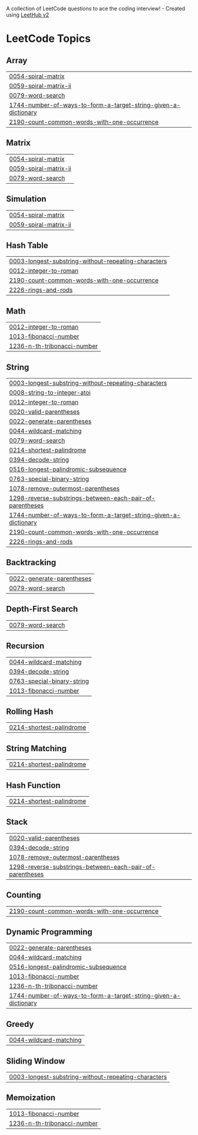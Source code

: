 A collection of LeetCode questions to ace the coding interview! - Created using [LeetHub v2](https://github.com/arunbhardwaj/LeetHub-2.0)
<!---LeetCode Topics Start-->
# LeetCode Topics
## Array
|  |
| ------- |
| [0054-spiral-matrix](https://github.com/girish213o5/LeetCode/tree/master/0054-spiral-matrix) |
| [0059-spiral-matrix-ii](https://github.com/girish213o5/LeetCode/tree/master/0059-spiral-matrix-ii) |
| [0079-word-search](https://github.com/girish213o5/LeetCode/tree/master/0079-word-search) |
| [1744-number-of-ways-to-form-a-target-string-given-a-dictionary](https://github.com/girish213o5/LeetCode/tree/master/1744-number-of-ways-to-form-a-target-string-given-a-dictionary) |
| [2190-count-common-words-with-one-occurrence](https://github.com/girish213o5/LeetCode/tree/master/2190-count-common-words-with-one-occurrence) |
## Matrix
|  |
| ------- |
| [0054-spiral-matrix](https://github.com/girish213o5/LeetCode/tree/master/0054-spiral-matrix) |
| [0059-spiral-matrix-ii](https://github.com/girish213o5/LeetCode/tree/master/0059-spiral-matrix-ii) |
| [0079-word-search](https://github.com/girish213o5/LeetCode/tree/master/0079-word-search) |
## Simulation
|  |
| ------- |
| [0054-spiral-matrix](https://github.com/girish213o5/LeetCode/tree/master/0054-spiral-matrix) |
| [0059-spiral-matrix-ii](https://github.com/girish213o5/LeetCode/tree/master/0059-spiral-matrix-ii) |
## Hash Table
|  |
| ------- |
| [0003-longest-substring-without-repeating-characters](https://github.com/girish213o5/LeetCode/tree/master/0003-longest-substring-without-repeating-characters) |
| [0012-integer-to-roman](https://github.com/girish213o5/LeetCode/tree/master/0012-integer-to-roman) |
| [2190-count-common-words-with-one-occurrence](https://github.com/girish213o5/LeetCode/tree/master/2190-count-common-words-with-one-occurrence) |
| [2226-rings-and-rods](https://github.com/girish213o5/LeetCode/tree/master/2226-rings-and-rods) |
## Math
|  |
| ------- |
| [0012-integer-to-roman](https://github.com/girish213o5/LeetCode/tree/master/0012-integer-to-roman) |
| [1013-fibonacci-number](https://github.com/girish213o5/LeetCode/tree/master/1013-fibonacci-number) |
| [1236-n-th-tribonacci-number](https://github.com/girish213o5/LeetCode/tree/master/1236-n-th-tribonacci-number) |
## String
|  |
| ------- |
| [0003-longest-substring-without-repeating-characters](https://github.com/girish213o5/LeetCode/tree/master/0003-longest-substring-without-repeating-characters) |
| [0008-string-to-integer-atoi](https://github.com/girish213o5/LeetCode/tree/master/0008-string-to-integer-atoi) |
| [0012-integer-to-roman](https://github.com/girish213o5/LeetCode/tree/master/0012-integer-to-roman) |
| [0020-valid-parentheses](https://github.com/girish213o5/LeetCode/tree/master/0020-valid-parentheses) |
| [0022-generate-parentheses](https://github.com/girish213o5/LeetCode/tree/master/0022-generate-parentheses) |
| [0044-wildcard-matching](https://github.com/girish213o5/LeetCode/tree/master/0044-wildcard-matching) |
| [0079-word-search](https://github.com/girish213o5/LeetCode/tree/master/0079-word-search) |
| [0214-shortest-palindrome](https://github.com/girish213o5/LeetCode/tree/master/0214-shortest-palindrome) |
| [0394-decode-string](https://github.com/girish213o5/LeetCode/tree/master/0394-decode-string) |
| [0516-longest-palindromic-subsequence](https://github.com/girish213o5/LeetCode/tree/master/0516-longest-palindromic-subsequence) |
| [0763-special-binary-string](https://github.com/girish213o5/LeetCode/tree/master/0763-special-binary-string) |
| [1078-remove-outermost-parentheses](https://github.com/girish213o5/LeetCode/tree/master/1078-remove-outermost-parentheses) |
| [1298-reverse-substrings-between-each-pair-of-parentheses](https://github.com/girish213o5/LeetCode/tree/master/1298-reverse-substrings-between-each-pair-of-parentheses) |
| [1744-number-of-ways-to-form-a-target-string-given-a-dictionary](https://github.com/girish213o5/LeetCode/tree/master/1744-number-of-ways-to-form-a-target-string-given-a-dictionary) |
| [2190-count-common-words-with-one-occurrence](https://github.com/girish213o5/LeetCode/tree/master/2190-count-common-words-with-one-occurrence) |
| [2226-rings-and-rods](https://github.com/girish213o5/LeetCode/tree/master/2226-rings-and-rods) |
## Backtracking
|  |
| ------- |
| [0022-generate-parentheses](https://github.com/girish213o5/LeetCode/tree/master/0022-generate-parentheses) |
| [0079-word-search](https://github.com/girish213o5/LeetCode/tree/master/0079-word-search) |
## Depth-First Search
|  |
| ------- |
| [0079-word-search](https://github.com/girish213o5/LeetCode/tree/master/0079-word-search) |
## Recursion
|  |
| ------- |
| [0044-wildcard-matching](https://github.com/girish213o5/LeetCode/tree/master/0044-wildcard-matching) |
| [0394-decode-string](https://github.com/girish213o5/LeetCode/tree/master/0394-decode-string) |
| [0763-special-binary-string](https://github.com/girish213o5/LeetCode/tree/master/0763-special-binary-string) |
| [1013-fibonacci-number](https://github.com/girish213o5/LeetCode/tree/master/1013-fibonacci-number) |
## Rolling Hash
|  |
| ------- |
| [0214-shortest-palindrome](https://github.com/girish213o5/LeetCode/tree/master/0214-shortest-palindrome) |
## String Matching
|  |
| ------- |
| [0214-shortest-palindrome](https://github.com/girish213o5/LeetCode/tree/master/0214-shortest-palindrome) |
## Hash Function
|  |
| ------- |
| [0214-shortest-palindrome](https://github.com/girish213o5/LeetCode/tree/master/0214-shortest-palindrome) |
## Stack
|  |
| ------- |
| [0020-valid-parentheses](https://github.com/girish213o5/LeetCode/tree/master/0020-valid-parentheses) |
| [0394-decode-string](https://github.com/girish213o5/LeetCode/tree/master/0394-decode-string) |
| [1078-remove-outermost-parentheses](https://github.com/girish213o5/LeetCode/tree/master/1078-remove-outermost-parentheses) |
| [1298-reverse-substrings-between-each-pair-of-parentheses](https://github.com/girish213o5/LeetCode/tree/master/1298-reverse-substrings-between-each-pair-of-parentheses) |
## Counting
|  |
| ------- |
| [2190-count-common-words-with-one-occurrence](https://github.com/girish213o5/LeetCode/tree/master/2190-count-common-words-with-one-occurrence) |
## Dynamic Programming
|  |
| ------- |
| [0022-generate-parentheses](https://github.com/girish213o5/LeetCode/tree/master/0022-generate-parentheses) |
| [0044-wildcard-matching](https://github.com/girish213o5/LeetCode/tree/master/0044-wildcard-matching) |
| [0516-longest-palindromic-subsequence](https://github.com/girish213o5/LeetCode/tree/master/0516-longest-palindromic-subsequence) |
| [1013-fibonacci-number](https://github.com/girish213o5/LeetCode/tree/master/1013-fibonacci-number) |
| [1236-n-th-tribonacci-number](https://github.com/girish213o5/LeetCode/tree/master/1236-n-th-tribonacci-number) |
| [1744-number-of-ways-to-form-a-target-string-given-a-dictionary](https://github.com/girish213o5/LeetCode/tree/master/1744-number-of-ways-to-form-a-target-string-given-a-dictionary) |
## Greedy
|  |
| ------- |
| [0044-wildcard-matching](https://github.com/girish213o5/LeetCode/tree/master/0044-wildcard-matching) |
## Sliding Window
|  |
| ------- |
| [0003-longest-substring-without-repeating-characters](https://github.com/girish213o5/LeetCode/tree/master/0003-longest-substring-without-repeating-characters) |
## Memoization
|  |
| ------- |
| [1013-fibonacci-number](https://github.com/girish213o5/LeetCode/tree/master/1013-fibonacci-number) |
| [1236-n-th-tribonacci-number](https://github.com/girish213o5/LeetCode/tree/master/1236-n-th-tribonacci-number) |
<!---LeetCode Topics End-->